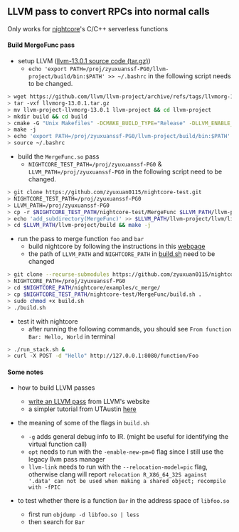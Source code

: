 ## LLVM pass to convert RPCs into normal calls
Only works for [nightcore](https://github.com/ut-osa/nightcore)'s C/C++ serverless functions

#### Build MergeFunc pass

- setup LLVM ([llvm-13.0.1 source code (tar.gz)](https://github.com/llvm/llvm-project/releases/tag/llvmorg-13.0.1))
  + `echo 'export PATH=/proj/zyuxuanssf-PG0/llvm-project/build/bin:$PATH' >> ~/.bashrc` in the following script needs to be changed.

```bash
> wget https://github.com/llvm/llvm-project/archive/refs/tags/llvmorg-13.0.1.tar.gz
> tar -vxf llvmorg-13.0.1.tar.gz
> mv llvm-project-llvmorg-13.0.1 llvm-project && cd llvm-project
> mkdir build && cd build
> cmake -G "Unix Makefiles" -DCMAKE_BUILD_TYPE="Release" -DLLVM_ENABLE_PROJECTS="clang;clang-tools-extra;compiler-rt;lldb;lld" DLLVM_ENABLE_RUNTIMES="libcxx;libcxxabi" ../llvm
> make -j
> echo 'export PATH=/proj/zyuxuanssf-PG0/llvm-project/build/bin:$PATH' >> ~/.bashrc
> source ~/.bashrc
```

- build the `MergeFunc.so` pass
  + `NIGHTCORE_TEST_PATH=/proj/zyuxuanssf-PG0` & `LLVM_PATH=/proj/zyuxuanssf-PG0` in the following script need to be changed. 

```bash
> git clone https://github.com/zyuxuan0115/nightcore-test.git
> NIGHTCORE_TEST_PATH=/proj/zyuxuanssf-PG0
> LLVM_PATH=/proj/zyuxuanssf-PG0
> cp -r $NIGHTCORE_TEST_PATH/nightcore-test/MergeFunc $LLVM_PATH/llvm-project/llvm/lib/Transforms/
> echo 'add_subdirectory(MergeFunc)' >> $LLVM_PATH/llvm-project/llvm/lib/Transforms/CMakeList.txt
> cd $LLVM_PATH/llvm-project/build && make -j
```

- run the pass to merge function `foo` and `bar`
  + build nightcore by following the instructions in this [webpage](https://github.com/ut-osa/nightcore)
  + the path of `LLVM_PATH` and `NIGHTCORE_PATH` in [build.sh](https://github.com/zyuxuan0115/nightcore-test/blob/main/MergeFunc/build.sh) need to be changed

```bash
> git clone --recurse-submodules https://github.com/zyuxuan0115/nightcore.git
> NIGHTCORE_PATH=/proj/zyuxuanssf-PG0 
> cd $NIGHTCORE_PATH/nightcore/examples/c_merge/
> cp $NIGHTCORE_TEST_PATH/nightcore-test/MergeFunc/build.sh .
> sudo chmod +x build.sh
> ./build.sh
```

- test it with nightcore
  + after running the following commands, you should see `From function Bar: Hello, World` in terminal
```bash
> ./run_stack.sh &
> curl -X POST -d "Hello" http://127.0.0.1:8080/function/Foo
```

#### Some notes
- how to build LLVM passes
  + [write an LLVM pass](https://llvm.org/docs/WritingAnLLVMPass.html) from LLVM's website
  + a simpler tutorial from UTAustin [here](https://www.cs.utexas.edu/~pingali/CS380C/2020/assignments/llvm-guide.html)

- the meaning of some of the flags in `build.sh`
  + `-g` adds general debug info to IR. (might be useful for identifying the virtual function call)
  + `opt` needs to run with the `-enable-new-pm=0` flag since I still use the legacy llvm pass manager
  + `llvm-link` needs to run with the `--relocation-model=pic` flag, otherwise clang will report `relocation R_X86_64_32S against '.data' can not be used when making a shared object; recompile with -fPIC` 

- to test whether there is a function `Bar` in the address space of `libfoo.so`
  + first run `objdump -d libfoo.so | less`
  + then search for `Bar`




